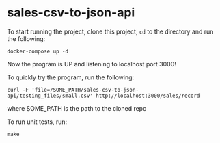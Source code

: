 # sales-csv-to-json-api

To start running the project, clone this project, `cd` to the directory and run the following:

```
docker-compose up -d
```

Now the program is UP and listening to localhost port 3000!

To quickly try the program, run the following:
```
curl -F 'file=/SOME_PATH/sales-csv-to-json-api/testing_files/small.csv' http://localhost:3000/sales/record
```
where SOME_PATH is the path to the cloned repo

To run unit tests, run:
```
make
```
